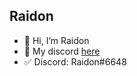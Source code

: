 ## Raidon
- 👋 Hi, I’m Raidon
- 👀 My discord [here](https://discord.com/users/950108420432883773/)
- ✅ Discord: Raidon#6648
